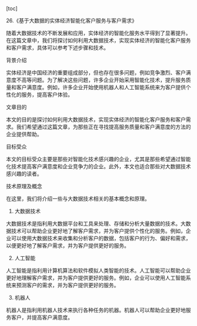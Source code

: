 
[toc]                    
                
                
26.《基于大数据的实体经济智能化客户服务与客户需求》

随着大数据技术的不断发展和应用，实体经济的智能化服务水平得到了显著提升。在这篇文章中，我们将探讨如何利用大数据技术，实现实体经济的智能化客户服务和客户需求，具体可以参考下述步骤和技术。

背景介绍

实体经济是中国经济的重要组成部分，但也存在很多问题，例如竞争激烈、客户满意度不高等问题。为了解决这些问题，许多企业开始采用智能化技术，提升服务质量和客户满意度。例如，许多企业开始使用机器人和人工智能系统来为客户提供个性化的服务，提高客户体验。

文章目的

本文的目的是探讨如何利用大数据技术，实现实体经济的智能化客户服务和客户需求。我们希望通过这篇文章，为那些正在寻找提高服务质量和客户满意度的方法的企业提供帮助。

目标受众

本文的目标受众主要是那些对智能化技术感兴趣的企业，尤其是那些希望通过智能化技术提高客户满意度和企业竞争力的企业。此外，本文也适合那些对大数据技术感兴趣的读者。

技术原理及概念

在这里，我们将介绍一些与大数据技术相关的基本概念和原理。

1. 大数据技术

大数据技术是指利用大数据平台和工具来处理、存储和分析大量数据的技术。大数据技术可以帮助企业更好地了解客户需求，并为客户提供个性化的服务。例如，企业可以使用大数据技术来收集和分析客户的数据，包括客户的行为、偏好和需求，以便更好地了解客户需求，并为客户提供更好的服务。

2. 人工智能

人工智能是指利用计算机算法和软件模拟人类智能的技术。人工智能可以帮助企业更好地理解客户需求，并为客户提供更好的服务。例如，企业可以使用人工智能系统来预测客户的需求，并为客户提供更好的服务。

3. 机器人

机器人是指利用机器人技术来执行各种任务的机器。机器人可以帮助企业更好地服务客户，并提高客户满意度。

